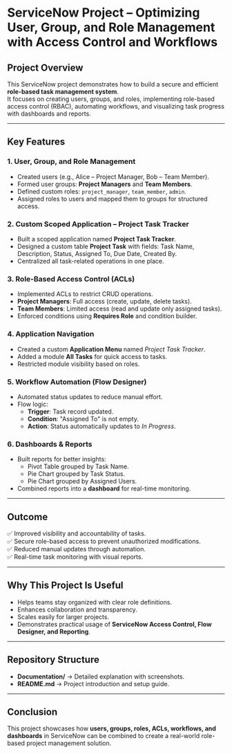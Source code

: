 # ServiceNow Project – Optimizing User, Group, and Role Management with Access Control and Workflows  

## Project Overview  
This ServiceNow project demonstrates how to build a secure and efficient **role-based task management system**.  
It focuses on creating users, groups, and roles, implementing role-based access control (RBAC), automating workflows, and visualizing task progress with dashboards and reports.  

---

## Key Features  

### 1. User, Group, and Role Management  
- Created users (e.g., Alice – Project Manager, Bob – Team Member).  
- Formed user groups: **Project Managers** and **Team Members**.  
- Defined custom roles: `project_manager`, `team_member`, `admin`.  
- Assigned roles to users and mapped them to groups for structured access.  

### 2. Custom Scoped Application – Project Task Tracker  
- Built a scoped application named **Project Task Tracker**.  
- Designed a custom table **Project Task** with fields: Task Name, Description, Status, Assigned To, Due Date, Created By.  
- Centralized all task-related operations in one place.  

### 3. Role-Based Access Control (ACLs)  
- Implemented ACLs to restrict CRUD operations.  
- **Project Managers**: Full access (create, update, delete tasks).  
- **Team Members**: Limited access (read and update only assigned tasks).  
- Enforced conditions using **Requires Role** and condition builder.  

### 4. Application Navigation  
- Created a custom **Application Menu** named *Project Task Tracker*.  
- Added a module **All Tasks** for quick access to tasks.  
- Restricted module visibility based on roles.  

### 5. Workflow Automation (Flow Designer)  
- Automated status updates to reduce manual effort.  
- Flow logic:  
  - **Trigger**: Task record updated.  
  - **Condition**: "Assigned To" is not empty.  
  - **Action**: Status automatically updates to *In Progress*.  

### 6. Dashboards & Reports  
- Built reports for better insights:  
  - Pivot Table grouped by Task Name.  
  - Pie Chart grouped by Task Status.  
  - Pie Chart grouped by Assigned Users.  
- Combined reports into a **dashboard** for real-time monitoring.  

---

## Outcome  
✅ Improved visibility and accountability of tasks.  
✅ Secure role-based access to prevent unauthorized modifications.  
✅ Reduced manual updates through automation.  
✅ Real-time task monitoring with visual reports.  

---

## Why This Project Is Useful  
- Helps teams stay organized with clear role definitions.  
- Enhances collaboration and transparency.  
- Scales easily for larger projects.  
- Demonstrates practical usage of **ServiceNow Access Control, Flow Designer, and Reporting**.  

---

## Repository Structure  
- **Documentation/** → Detailed explanation with screenshots.    
- **README.md** → Project introduction and setup guide.  

---

## Conclusion  
This project showcases how **users, groups, roles, ACLs, workflows, and dashboards** in ServiceNow can be combined to create a real-world role-based project management solution.  
